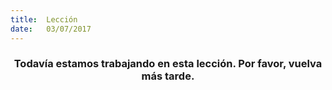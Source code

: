```yaml
---
title:  Lección
date:   03/07/2017
---
```


### <center>Todavía estamos trabajando en esta lección. Por favor, vuelva más tarde.</center>